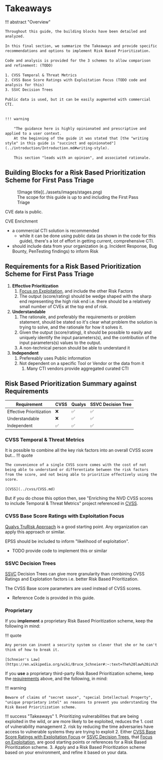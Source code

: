 # Takeaways

!!! abstract "Overview"
    
    Throughout this guide, the building blocks have been detailed and analyzed.
    
    In this final section, we summarize the Takeaways and provide specific recommendations and options to implement Risk Based Prioritization.

    Code and analysis is provided for the 3 schemes to allow comparison and refinement: (TODO)

    1. CVSS Temporal & Threat Metrics
    2. CVSS Base Score Ratings with Exploitation Focus (TODO code and analysis for this)
    3. SSVC Decision Trees

    Public data is used, but it can be easily augmented with commercial CTI.


    !!! warning 

        "The guidance here is highly opinionated and prescriptive and applied to a user context.
        At the beginning of the guide it was stated that [the "writing style" in this guide is "succinct and opinionated"](../introduction/Introduction.md#writing-style).
        
        This section "leads with an opinion", and associated rationale.



## Building Blocks for a Risk Based Prioritization Scheme for First Pass Triage

<figure markdown>
![Image title](../assets/images/stages.png)
<figcaption>The scope for this guide is up to and including the First Pass Triage</figcaption>
</figure>

CVE data is public.

CVE Enrichment

* a commercial CTI solution is recommended 
    * while it can be done using public data (as shown in the code for this guide), there's a lot of effort in getting current, comprehensive CTI.
* should include data from your organization (e.g. Incident Response, Bug Bounty, PenTesting findings) to inform Risk



## Requirements for a Risk Based Prioritization Scheme for First Pass Triage

1. **Effective Prioritization**
      1. [Focus on Exploitation](../risk/Understanding_Risk.md#where-cvss-epss-cisa-kev-fit), and include the other Risk Factors
      2. The output (score/rating) should be wedge shaped with the sharp end representing the high risk end i.e. there should be a relatively small number of CVEs at the top end of risk.
2. **Understandable**
      1. The rationale, and preferably the requirements or problem statement, should be stated so it's clear what problem the solution is trying to solve, and the rationale for how it solves it.
      2. Given the output (score/rating), it should be possible to easily and uniquely identify the input parameters(s), and the contribution of the input parameters(s) values to the output.
      3. A non-technical person should be able to understand it
3. **Independent**
      1. Prefereably uses Public information
      2. Not dependent on a specific Tool or Vendor or the data from it
         1. Many CTI vendors provide aggregated curated CTI

## Risk Based Prioritization Summary against Requirements

| Requirement              | CVSS   | Qualys | SSVC Decision Tree |
|--------------------------|--------|--------|--------------------|
| Effective Prioritization | :x:    | ✅ | ✅            |
| Understandable           | :x:    | ✅ | ✅            |
| Independent              | ✅ | ✅ | ✅             |


### CVSS Temporal & Threat Metrics

It is possible to combine all the key risk factors into an overall CVSS score but...
!!! quote

    The convenience of a single CVSS score comes with the cost of not being able to understand or differentiate between the risk factors from the score, and not being able to prioritize effectively using the score.

    [CVSS](../cvss/CVSS.md)

But if you do chose this option then, see "Enriching the NVD CVSS scores to include Temporal & Threat Metrics" project referenced in [CVSS](../cvss/CVSS.md).


### CVSS Base Score Ratings with Exploitation Focus

[Qualys TruRisk Approach](../vendors/Qualys.md#in-depth-look-into-data-driven-science-behind-qualys-trurisk) is a good starting point. Any organization can apply this approach or similar.

EPSS should be included to inform "likelihood of exploitation".

* TODO provide code to implement this or similar

### SSVC Decision Trees

[SSVC](../ssvc/SSVC.md) Decision Trees can give more granularity than combining CVSS Ratings and Explotation factors i.e. better Risk Based Prioritization.

The CVSS Base score parameters are used instead of CVSS scores.

* Reference Code is provided in this guide.
### Proprietary
If you **implement** a proprietary Risk Based Prioritization scheme, keep the following in mind:

!!! quote

    Any person can invent a security system so clever that she or he can't think of how to break it.

    [Schneier's Law](https://en.wikipedia.org/wiki/Bruce_Schneier#:~:text=The%20law%20is%20phrased%20as,of%20how%20to%20break%20it.)

If you **use** a proprietary third-party Risk Based Prioritization scheme, keep the [requirements](#requirements-for-a-risk-based-prioritization-scheme-for-first-pass-triage) above, and the following, in mind:

!!! warning

    Beware of claims of "secret sauce", "special Intellectual Property", "unique proprietary intel" as reasons to prevent you understanding the Risk Based Prioritization scheme.

!!! success "Takeaways"
    1. Prioritizing vulnerabilities that are being exploited in the wild, or are more likely to be exploited, reduces the
          1. cost of vulnerability management
          2. risk by reducing the time adversaries have access to vulnerable systems they are trying to exploit
    2. Either [CVSS Base Score Ratings with Exploitation Focus](#cvss-base-score-ratings-with-exploitation-focus) or  [SSVC Decision Trees](#ssvc-decision-trees), that [Focus on Exploitation](../risk/Understanding_Risk.md#where-cvss-epss-cisa-kev-fit), are good starting points or references for a Risk Based Prioritization scheme.
    3. Apply and a Risk Based Prioritization scheme based on your environment, and refine it based on your data.

 


